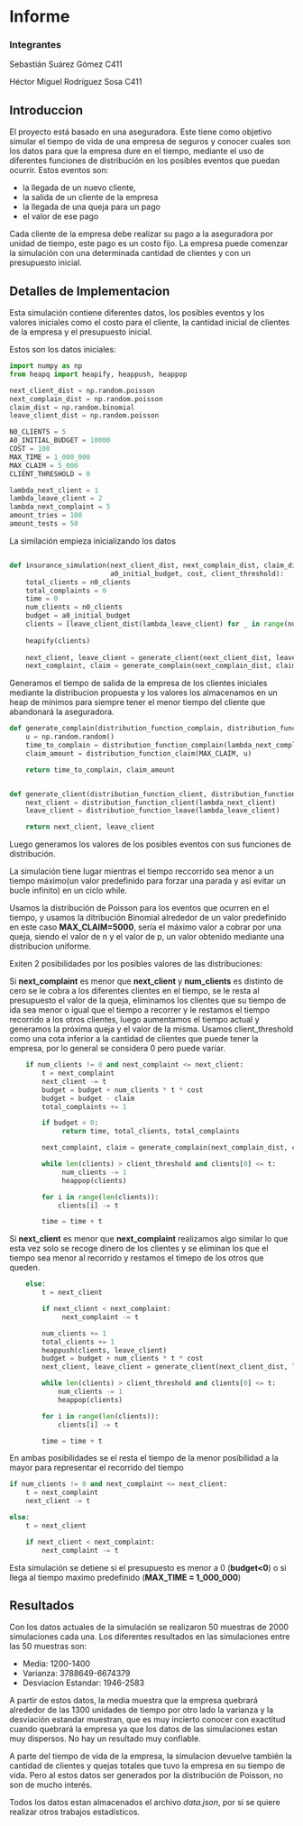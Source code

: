 # Informe

### Integrantes

Sebastián Suárez Gómez C411

Héctor Miguel Rodríguez Sosa C411

## Introduccion

El proyecto está basado en una aseguradora. Este tiene como objetivo
simular el tiempo de vida de una empresa de seguros y conocer 
cuales son los datos para que la empresa dure en el tiempo, mediante
el uso de diferentes funciones de distribución en los posibles 
eventos que puedan ocurrir.
Estos eventos son: 

- la llegada de un nuevo cliente, 
- la salida de un cliente de la empresa
- la llegada de una queja para un pago
- el valor de ese pago

Cada cliente de la empresa debe realizar su pago a la aseguradora por 
unidad de tiempo, este pago es un costo fijo. La empresa puede comenzar
la simulación con una determinada cantidad de clientes y 
con un presupuesto inicial.

## Detalles de Implementacion

Esta simulación contiene diferentes datos, los posibles eventos 
y los valores iniciales como el costo para el cliente, 
la cantidad inicial de clientes de la empresa y el presupuesto
inicial.

Estos son los datos iniciales:
````python
import numpy as np
from heapq import heapify, heappush, heappop

next_client_dist = np.random.poisson
next_complain_dist = np.random.poisson
claim_dist = np.random.binomial
leave_client_dist = np.random.poisson

N0_CLIENTS = 5
A0_INITIAL_BUDGET = 10000
COST = 100
MAX_TIME = 1_000_000
MAX_CLAIM = 5_000
CLIENT_THRESHOLD = 0

lambda_next_client = 1
lambda_leave_client = 2
lambda_next_complaint = 5
amount_tries = 100
amount_tests = 50
````
La similación empieza inicializando los datos

````python

def insurance_simulation(next_client_dist, next_complain_dist, claim_dist, leave_client_dist, n0_clients,
                         a0_initial_budget, cost, client_threshold):
    total_clients = n0_clients
    total_complaints = 0
    time = 0
    num_clients = n0_clients
    budget = a0_initial_budget
    clients = [leave_client_dist(lambda_leave_client) for _ in range(num_clients)]
    
    heapify(clients)
    
    next_client, leave_client = generate_client(next_client_dist, leave_client_dist)
    next_complaint, claim = generate_complain(next_complain_dist, claim_dist)
````

Generamos el tiempo de salida de la empresa de los clientes iniciales
mediante la distribucion propuesta y los valores los almacenamos
en un heap de mínimos para siempre tener el menor tiempo del
cliente que abandonará la aseguradora.


````python
def generate_complain(distribution_function_complain, distribution_function_claim):
    u = np.random.random()
    time_to_complain = distribution_function_complain(lambda_next_complaint)
    claim_amount = distribution_function_claim(MAX_CLAIM, u)

    return time_to_complain, claim_amount


def generate_client(distribution_function_client, distribution_function_leave):
    next_client = distribution_function_client(lambda_next_client)
    leave_client = distribution_function_leave(lambda_leave_client)

    return next_client, leave_client
````
Luego generamos los valores de los posibles eventos con sus funciones
de distribución.

La simulación tiene lugar mientras el tiempo reccorrido sea menor
a un tiempo máximo(un valor predefinido para forzar una parada
y así evitar un bucle infinito) en un ciclo while.

Usamos la distribución de Poisson para los eventos que ocurren
en el tiempo, y usamos la ditribución Binomial alrededor de un 
valor predefinido en este caso **MAX_CLAIM=5000**, sería el máximo
valor a cobrar por una queja, siendo el valor de n y el valor de p,
un valor obtenido mediante una distribucion uniforme.

Exiten 2 posibilidades por los posibles valores de las distribuciones:

Si **next_complaint** es menor que **next_client** y **num_clients**
es distinto de cero se le cobra a los diferentes clientes en el
tiempo, se le resta al presupuesto el valor de la queja, eliminamos
los clientes que su tiempo de ida sea menor o igual que el tiempo
a recorrer y le restamos el tiempo recorrido a los otros clientes, 
luego aumentamos el tiempo actual y generamos la próxima queja y
el valor de la misma. Usamos client_threshold como una cota inferior a 
la cantidad de clientes que puede tener la empresa, por lo general se 
considera 0 pero puede variar.
````python
    if num_clients != 0 and next_complaint <= next_client:
        t = next_complaint
        next_client -= t
        budget = budget + num_clients * t * cost
        budget = budget - claim
        total_complaints += 1

        if budget < 0:
             return time, total_clients, total_complaints

        next_complaint, claim = generate_complain(next_complain_dist, claim_dist)

        while len(clients) > client_threshold and clients[0] <= t:
             num_clients -= 1
             heappop(clients)

        for i in range(len(clients)):
            clients[i] -= t

        time = time + t
````
Si **next_client** es menor que **next_complaint** realizamos algo
similar lo que esta vez solo se recoge dinero de los clientes y
se eliminan los que el tiempo sea menor al recorrido y restamos el
timepo de los otros que queden.
````python
    else:
        t = next_client

        if next_client < next_complaint:
             next_complaint -= t

        num_clients += 1
        total_clients += 1
        heappush(clients, leave_client)
        budget = budget + num_clients * t * cost
        next_client, leave_client = generate_client(next_client_dist, leave_client_dist)

        while len(clients) > client_threshold and clients[0] <= t:
            num_clients -= 1
            heappop(clients)

        for i in range(len(clients)):
            clients[i] -= t

        time = time + t
````
En ambas posibilidades se el resta el tiempo de la menor posibilidad a la mayor para
representar el recorrido del tiempo
````python
if num_clients != 0 and next_complaint <= next_client:
    t = next_complaint
    next_client -= t

else:
    t = next_client

    if next_client < next_complaint:
        next_complaint -= t
````

Esta simulación se detiene si el presupuesto es menor a 0
(**budget<0**) o si llega al tiempo maximo predefinido
(**MAX_TIME = 1_000_000**)

## Resultados
Con los datos actuales de la simulación se realizaron 50 muestras
de 2000 simulaciones cada una.
Los diferentes resultados en las simulaciones entre las 50
muestras son:

- Media: 1200-1400
- Varianza: 3788649-6674379
- Desviacion Estandar: 1946-2583


A partir de estos datos, la media muestra que la empresa quebrará
alrededor de las 1300 unidades de tiempo por otro lado la varianza y
la desviación estandar muestran, que es muy incierto conocer con 
exactitud cuando quebrará la empresa ya que los datos de las 
simulaciones estan muy dispersos. No hay un resultado muy confiable.

A parte del tiempo de vida de la empresa, la simulacion devuelve
también la cantidad de clientes y quejas totales que tuvo la
empresa en su tiempo de vida. Pero al estos datos ser generados
por la distribución de Poisson, no son de mucho interés.

Todos los datos estan almacenados el archivo *data.json*, por si 
se quiere realizar otros trabajos estadísticos.





